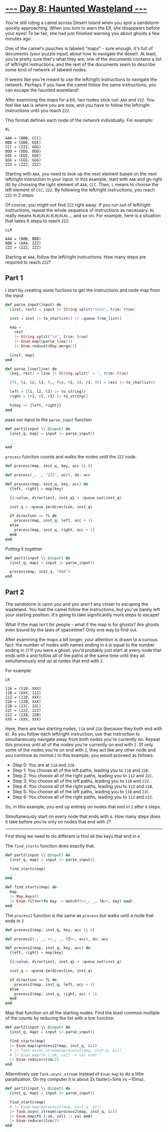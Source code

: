 # [--- Day 8: Haunted Wasteland ---](https://adventofcode.com/2023/day/8)

You're still riding a camel across Desert Island when you spot a sandstorm
quickly approaching. When you turn to warn the Elf, she disappears before your
eyes! To be fair, she had just finished warning you about ghosts a few minutes
ago.

One of the camel's pouches is labeled "maps" - sure enough, it's full of
documents (your puzzle input) about how to navigate the desert. At least, you're
pretty sure that's what they are; one of the documents contains a list of
left/right instructions, and the rest of the documents seem to describe some
kind of network of labeled nodes.

It seems like you're meant to use the left/right instructions to navigate the
network. Perhaps if you have the camel follow the same instructions, you can
escape the haunted wasteland!

After examining the maps for a bit, two nodes stick out: `AAA` and `ZZZ`. You
feel like `AAA` is where you are now, and you have to follow the left/right
instructions until you reach `ZZZ`.

This format defines each node of the network individually. For example:

```
RL

AAA = (BBB, CCC)
BBB = (DDD, EEE)
CCC = (ZZZ, GGG)
DDD = (DDD, DDD)
EEE = (EEE, EEE)
GGG = (GGG, GGG)
ZZZ = (ZZZ, ZZZ)
```

Starting with `AAA`, you need to look up the next element based on the next
left/right instruction in your input. In this example, start with `AAA` and go
right (`R`) by choosing the right element of `AAA`, `CCC`. Then, `L` means to choose the
left element of `CCC`, `ZZZ`. By following the left/right instructions, you reach
`ZZZ` in 2 steps.

Of course, you might not find `ZZZ` right away. If you run out of left/right
instructions, repeat the whole sequence of instructions as necessary: `RL`
really means `RLRLRLRLRLRLRLRL`... and so on. For example, here is a situation
that takes 6 steps to reach `ZZZ`:

```
LLR

AAA = (BBB, BBB)
BBB = (AAA, ZZZ)
ZZZ = (ZZZ, ZZZ)
```

Starting at `AAA`, follow the left/right instructions. How many steps are required to reach `ZZZ`?

## Part 1

I start by creating some fuctions to get the instructions and node map from the input

```elixir
def parse_input(input) do
  [inst, rest] = input |> String.split("\n\n", trim: true)

  inst = inst |> to_charlist() |> :queue.from_list()

  map =
    rest
    |> String.split("\n", trim: true)
    |> Enum.map(&parse_line/1)
    |> Enum.reduce(&Map.merge/2)

  {inst, map}
end

def parse_line(line) do
  [key, rest] = line |> String.split(" = ", trim: true)

  [?(, l1, l2, l3, ?,, ?\s, r1, r2, r3, ?)] = rest |> to_charlist()

  left = [l1, l2, l3] |> to_string()
  right = [r1, r2, r3] |> to_string()

  %{key => {left, right}}
end
```

pass our input to the `parse_input` function

```elixir
def part1(input \\ @input) do
  {inst_q, map} = input |> parse_input()

  ...
end
```

`process` function counts and walks the nodes until the `ZZZ` node.

```elixir
def process(map, inst_q, key, acc \\ 0)

def process(_, _, "ZZZ", acc), do: acc

def process(map, inst_q, key, acc) do
  {left, right} = map[key]

  {{:value, direction}, inst_q} = :queue.out(inst_q)

  inst_q = :queue.in(direction, inst_q)

  if direction == ?L do
    process(map, inst_q, left, acc + 1)
  else
    process(map, inst_q, right, acc + 1)
  end
end
```

Putting it together

```elixir
def part1(input \\ @input) do
  {inst_q, map} = input |> parse_input()

  process(map, inst_q, "AAA")
end
```

## Part 2

The sandstorm is upon you and you aren't any closer to escaping the wasteland.
You had the camel follow the instructions, but you've barely left your starting
position. It's going to take significantly more steps to escape!

What if the map isn't for people - what if the map is for ghosts? Are ghosts
even bound by the laws of spacetime? Only one way to find out.

After examining the maps a bit longer, your attention is drawn to a curious
fact: the number of nodes with names ending in `A` is equal to the number ending
in `Z`! If you were a ghost, you'd probably just start at every node that ends
with `A` and follow all of the paths at the same time until they all
simultaneously end up at nodes that end with `Z`.

For example:

```
LR

11A = (11B, XXX)
11B = (XXX, 11Z)
11Z = (11B, XXX)
22A = (22B, XXX)
22B = (22C, 22C)
22C = (22Z, 22Z)
22Z = (22B, 22B)
XXX = (XXX, XXX)
```

Here, there are two starting nodes, `11A` and `22A` (because they both end with `A`).
As you follow each left/right instruction, use that instruction to
simultaneously navigate away from both nodes you're currently on. Repeat this
process until all of the nodes you're currently on end with `Z`. (If only some of
the nodes you're on end with `Z`, they act like any other node and you continue as
normal.) In this example, you would proceed as follows:

- Step 0: You are at `11A` and `22A`.
- Step 1: You choose all of the left paths, leading you to `11B` and `22B`.
- Step 2: You choose all of the right paths, leading you to `11Z` and `22C`.
- Step 3: You choose all of the left paths, leading you to `11B` and `22Z`.
- Step 4: You choose all of the right paths, leading you to `11Z` and `22B`.
- Step 5: You choose all of the left paths, leading you to `11B` and `22C`.
- Step 6: You choose all of the right paths, leading you to `11Z` and `22Z`.

So, in this example, you end up entirely on nodes that end in `Z` after `6` steps.

Simultaneously start on every node that ends with `A`. How many steps does it take before you're only on nodes that end with `Z`?

---

First thing we need to do different is find all the keys that end in `A`

The `find_starts` function does exactly that.

```elixir
def part2(input \\ @input) do
  {inst_q, map} = input |> parse_input()

  find_starts(map)
  ...
end

def find_starts(map) do
  map
  |> Map.keys()
  |> Enum.filter(fn key -> match?(<<_, _, ?A>>, key) end)
end
```

The `process2` function is the same as `process` but walks until a node that ends in `Z`

```elixir
def process2(map, inst_q, key, acc \\ 0)

def process2(_, _, <<_, _, ?Z>>, acc), do: acc

def process2(map, inst_q, key, acc) do
  {left, right} = map[key]

  {{:value, direction}, inst_q} = :queue.out(inst_q)

  inst_q = :queue.in(direction, inst_q)

  if direction == ?L do
    process2(map, inst_q, left, acc + 1)
  else
    process2(map, inst_q, right, acc + 1)
  end
end
```

Map that function on all the starting nodes. Find the least common multiple of
the counts by reducing the list with a lcm function.

```elixir
def part2(input \\ @input) do
  {inst_q, map} = input |> parse_input()

  find_starts(map)
  |> Enum.map(&process2(map, inst_q, &1))
  # |> Task.async_stream(&process2(map, inst_q, &1))
  # |> Enum.map(fn {:ok, val} -> val end)
  |> Enum.reduce(&lcm/2)
end
```

Alternitively use `Task.async_stream` instead of `Enum.map` to do a little parallization.
On my computer it is about 2x faster(~5ms vs ~10ms).

```elixir
def part2(input \\ @input) do
  {inst_q, map} = input |> parse_input()

  find_starts(map)
  # |> Enum.map(&process2(map, inst_q, &1))
  |> Task.async_stream(&process2(map, inst_q, &1))
  |> Enum.map(fn {:ok, val} -> val end)
  |> Enum.reduce(&lcm/2)
end
```
